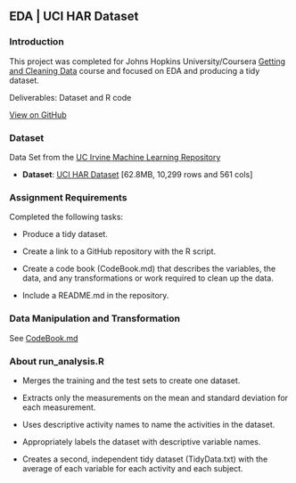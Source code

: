 ## EDA | UCI HAR Dataset
### Introduction

This project was completed for Johns Hopkins University/Coursera [Getting and Cleaning Data](https://www.coursera.org/learn/data-cleaning) course and focused on EDA and producing a tidy dataset.

Deliverables: Dataset and R code

[View on GitHub](https://github.com/arielrp01/Coursera-Cleaning-Data-Project)

### Dataset

 Data Set from the <a href="http://archive.ics.uci.edu/ml/">UC Irvine Machine Learning Repository</a>

* <b>Dataset</b>: <a href="https://d396qusza40orc.cloudfront.net/getdata%2Fprojectfiles%2FUCI%20HAR%20Dataset.zip">UCI HAR Dataset</a> [62.8MB,  10,299 rows and 561 cols]


### Assignment Requirements

Completed the following tasks:

* Produce a tidy dataset.

* Create a link to a GitHub repository with the R script.

* Create a code book (CodeBook.md) that describes the variables, the data, and any transformations or work required to clean up the data.

* Include a README.md in the repository.


### Data Manipulation and Transformation

See [CodeBook.md](https://github.com/arielrp01/Coursera-Cleaning-Data-Project/blob/main/CodeBook.md)


### About run_analysis.R

*  Merges the training and the test sets to create one dataset.

*  Extracts only the measurements on the mean and standard deviation for each measurement.

*  Uses descriptive activity names to name the activities in the dataset.

*  Appropriately labels the dataset with descriptive variable names.

*  Creates a second, independent tidy dataset (TidyData.txt) with the average of each variable for each activity and each subject.

